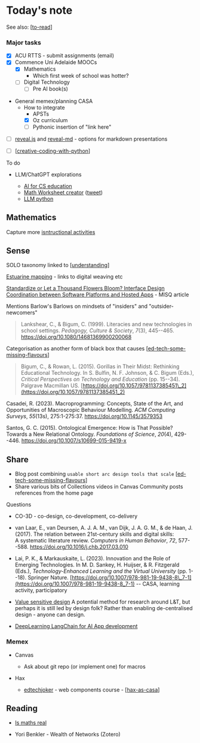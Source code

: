 # Today's note 


See also: [[to-read]]

### Major tasks

- [X] ACU RTTS - submit assignments (email)
- [X] Commence Uni Adelaide MOOCs
  - [X] Mathematics
    - Which first week of school was hotter?
  - [ ] Digital Technology
    - [ ] Pre AI book(s)
- General memex/planning CASA
  - How to integrate
    - APSTs
    - [X] Oz curriculum
    - [ ] Pythonic insertion of "link here"
- [ ] [reveal.js](https://revealjs.com/) and [reveal-md](https://github.com/webpro/reveal-md) - options for markdown presentations

- [ ] [[creative-coding-with-python]]

To do

- LLM/ChatGPT explorations

  - [AI for CS education](https://www.it.uu.se/research/group/upcerg/events/CompetenciesAI)
  - [Math Worksheet creator](https://chat.openai.com/g/g-ZEXukr2ci-math-worksheet-creator) ([tweet](https://twitter.com/aneesha/status/1728618172159496339))
  - [LLM python](https://simonwillison.net/2023/Sep/4/llm-embeddings/)

## Mathematics

Capture more [isntructional activities](https://www.fosteringmathpractices.com/routinesforreasoning/)

## Sense

SOLO taxonomy linked to [[understanding]]

[Estuarine mapping](https://thecynefin.co/estuarine-mapping/) - links to digital weaving etc

[Standardize or Let a Thousand Flowers Bloom? Interface Design Coordination between Software Platforms and Hosted Apps](https://aisel.aisnet.org/misq/vol47/iss3/16/) - MISQ article 

Mentions Barlow's Barlows on mindsets of "insiders" and "outsider-newcomers"

> Lankshear, C., & Bigum, C. (1999). Literacies and new technologies in school settings. *Pedagogy, Culture & Society*, *7*(3), 445--465. <https://doi.org/10.1080/14681369900200068>

Categorisation as another form of black box that causes [[ed-tech-some-missing-flavours]]
> Bigum, C., & Rowan, L. (2015). Gorillas in Their Midst: Rethinking Educational Technology. In S. Bulfin, N. F. Johnson, & C. Bigum (Eds.), *Critical Perspectives on Technology and Education* (pp. 15--34). Palgrave Macmillan US. [https://doi.org/10.1057/9781137385451\_2](https://doi.org/10.1057/9781137385451_2)

Casadei, R. (2023). Macroprogramming: Concepts, State of the Art, and Opportunities of Macroscopic Behaviour Modelling. *ACM Computing Surveys*, *55*(13s), 275:1-275:37. <https://doi.org/10.1145/3579353>

Santos, G. C. (2015). Ontological Emergence: How is That Possible? Towards a New Relational Ontology. *Foundations of Science*, *20*(4), 429--446. <https://doi.org/10.1007/s10699-015-9419-x>

## Share

- Blog post combining `usable short arc design tools that scale`  [[ed-tech-some-missing-flavours]]
- Share various bits of Collections videos in Canvas Community posts references from the home page

Questions

- CO-3D - co-design, co-development, co-delivery

- van Laar, E., van Deursen, A. J. A. M., van Dijk, J. A. G. M., & de Haan, J. (2017). The relation between 21st-century skills and digital skills: A systematic literature review. *Computers in Human Behavior*, *72*, 577--588. <https://doi.org/10.1016/j.chb.2017.03.010>

- Lai, P. K., & Markauskaite, L. (2023). Innovation and the Role of Emerging Technologies. In M. D. Sankey, H. Huijser, & R. Fitzgerald (Eds.), *Technology-Enhanced Learning and the Virtual University* (pp. 1--18). Springer Nature. [https://doi.org/10.1007/978-981-19-9438-8\_7-1](https://doi.org/10.1007/978-981-19-9438-8_7-1) -- CASA, learning activity, participatory

- [Value sensitive design](https://en.wikipedia.org/wiki/Value_sensitive_design) 
    A potential method for research around L&T, but perhaps it is still led by design folk? Rather than enabling de-centralised design - anyone can design.

- [DeepLearning LangChain for AI App development](https://learn.deeplearning.ai/langchain/lesson/1/introduction)
 
### Memex

- Canvas 
  - Ask about git repo (or implement one) for macros 

- Hax
  - [edtechjoker](https://oer.hax.psu.edu/bto108/sites/edtechjoker/) - web components course - [[hax-as-casa]]

## Reading

- [Is maths real](https://www.amazon.com.au/Maths-Real-Questions-Mathematics-Deepest-ebook/dp/B0BB8FF8B2)

- Yori Benkler - Wealth of Networks (Zotero)

[//begin]: # "Autogenerated link references for markdown compatibility"
[to-read]: ..%2Fto-read "To read"
[creative-coding-with-python]: ..%2F..%2Fsense%2FPython%2Fcreative-coding-with-python "Creative coding experiments"
[understanding]: ..%2F..%2Fsense%2FLearning%2Funderstanding "Understanding"
[ed-tech-some-missing-flavours]: ..%2F..%2Fshare%2Fblog%2F2023%2Fed-tech-some-missing-flavours "Ed tech - some missing flavours"
[hax-as-casa]: ..%2F..%2Fsense%2FCASA%2FCASA%2Fhax-as-casa "H-A-X as CASA?"
[//end]: # "Autogenerated link references"